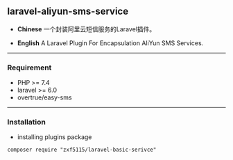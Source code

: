## laravel-aliyun-sms-service

 - **Chinese**
    一个封装阿里云短信服务的Laravel插件。

 - **English**
    A Laravel Plugin For Encapsulation AliYun SMS Services.

----------

### Requirement

 - PHP >= 7.4
 - laravel >= 6.0
 - overtrue/easy-sms

----------

### Installation

 - installing plugins package

```shell
composer require "zxf5115/laravel-basic-serivce"
```
